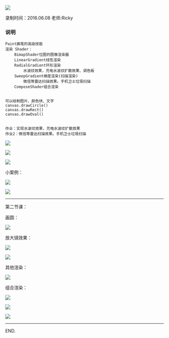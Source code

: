 ![](https://github.com/IvyZh/Android_Learning/blob/master/DN/UI/imgs/QQ%E6%88%AA%E5%9B%BE.png)

录制时间：2016.06.08
老师:Ricky


### 说明


	Paint画笔的高级技能
	渲染 Shader：
		BimapShader位图的图像渲染器
		LinearGradient线性渲染
		RadialGradient环形渲染
			水波纹效果，充电水波纹扩散效果、调色板
		SweepGradient梯度渲染(扫描渲染)
			微信等雷达扫描效果。手机卫士垃圾扫描
		ComposeShader组合渲染
	
	
	可以绘制图片、颜色块、文字
	canvas.drawCircle()
	canvas.drawRect()
	canvas.drawOval()
	
	
	作业：实现水波纹效果，充电水波纹扩散效果
	作业2：微信等雷达扫描效果。手机卫士垃圾扫描

![](http://1)


![](http://2)


![](http://3)


小案例：

![](http://4)

![](http://5)

---

第二节课：

画圆：

![](http://6)

放大镜效果：

![](http://7)


![](http://8)

其他渲染：

![](http://9)

组合渲染：


![](http://10)

![](http://11)

![](http://12)


---
END.